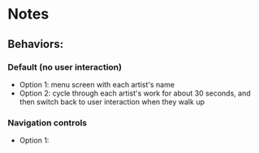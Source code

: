 # Notes

## Behaviors:

### Default (no user interaction)

- Option 1: menu screen with each artist's name
- Option 2: cycle through each artist's work for about 30 seconds, and then switch back to user interaction when they walk up

### Navigation controls

- Option 1: 



